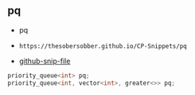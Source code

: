 
## pq

- pq
- ```
  https://thesobersobber.github.io/CP-Snippets/pq
  ```
- [github-snip-file](https://github.com/theSoberSobber/CP-Snippets/blob/main/snippets.json#L1159)

```cpp
priority_queue<int> pq;
priority_queue<int, vector<int>, greater<>> pq;
```
